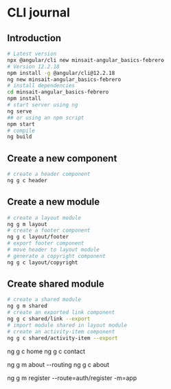 # CLI journal

## Introduction

```bash
# Latest version
npx @angular/cli new minsait-angular_basics-febrero
# Version 12.2.18
npm install -g @angular/cli@12.2.18
ng new minsait-angular_basics-febrero
# install dependencies
cd minsait-angular_basics-febrero
npm install
# start server using ng
ng serve
## or using an npm script
npm start
# compile
ng build
```

## Create a new component

```bash
# create a header component
ng g c header
```

## Create a new module

```bash
# create a layout module
ng g m layout
# create a footer component
ng g c layout/footer
# export footer component
# move header to layout module
# generate a copyright component
ng g c layout/copyright
```

## Create shared module

```bash
# create a shared module
ng g m shared
# create an exported link component
ng g c shared/link --export
# import module shared in layout module
# create an activity-item component
ng g c shared/activity-item --export
```

ng g c home
ng g c contact

ng g m about --routing
ng g c about

ng g m register --route=auth/register -m=app
